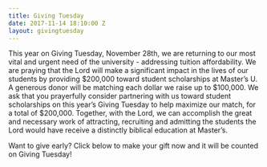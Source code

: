 ```yaml
---
title: Giving Tuesday
date: 2017-11-14 18:10:00 Z
layout: givingtuesday
---
```


This year on Giving Tuesday, November 28th, we are returning to our most vital and urgent need of the university - addressing tuition affordability.  We are praying that the Lord will make a significant impact in the lives of our students by providing $200,000 toward student scholarships at Master’s U.  A generous donor will be matching each dollar we raise up to $100,000.  We ask that you prayerfully consider partnering with us toward student scholarships on this year’s Giving Tuesday to help maximize our match, for a total of $200,000.  Together, with the Lord, we can accomplish the great and necessary work of attracting, recruiting and admitting the students the Lord would have receive a distinctly biblical education at Master’s.


Want to give early? Click below to make your gift now and it will be counted on Giving Tuesday!